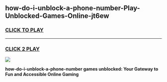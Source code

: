 
## how-do-i-unblock-a-phone-number-Play-Unblocked-Games-Online-jt6ew
<h3>
<a href="https://premium76.site?title=how-do-i-unblock-a-phone-number&ref=25A">CLICK TO PLAY</a></h3>
<hr>

<h3>
<a href="https://premium76.site?title=how-do-i-unblock-a-phone-number&ref=25A">CLICK 2 PLAY</a>
  
</h3>

<a href="https://premium76.site?title=how-do-i-unblock-a-phone-number&ref=25A"><img src="https://clearcache.store/games.png"></a>


**how-do-i-unblock-a-phone-number games unblocked: Your Gateway to Fun and Accessible Online Gaming**
